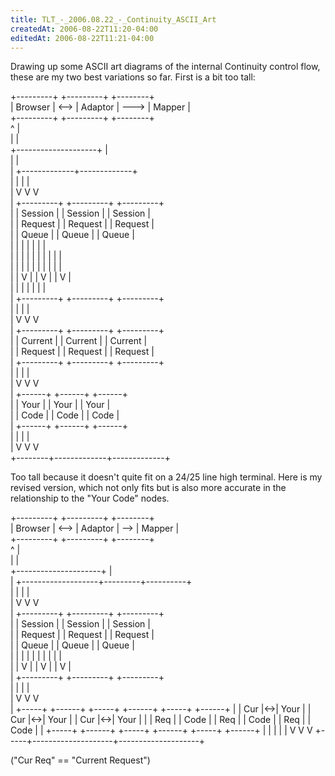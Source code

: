 ```yaml
---
title: TLT_-_2006.08.22_-_Continuity_ASCII_Art
createdAt: 2006-08-22T11:20-04:00
editedAt: 2006-08-22T11:21-04:00
---
```


Drawing up some ASCII art diagrams of the internal Continuity control flow, these are my two best variations so far. First is a bit too tall:

  +---------+      +---------+      +--------+                         
  | Browser | <--> | Adaptor | ---> | Mapper |                         
  +---------+      +---------+      +--------+                         
                        ^               |                              
                        |               |                              
   +--------------------+               |                              
   |                                    |                              
   |        +-------------+-------------+                              
   |        |             |             |                              
   |        V             V             V                              
   |   +---------+   +---------+   +---------+                         
   |   | Session |   | Session |   | Session |                         
   |   | Request |   | Request |   | Request |                         
   |   | Queue   |   | Queue   |   | Queue   |                         
   |   |         |   |         |   |         |                         
   |   |    |    |   |    |    |   |    |    |                         
   |   |    |    |   |    |    |   |    |    |                         
   |   |    V    |   |    V    |   |    V    |                         
   |   |         |   |         |   |         |                         
   |   +---------+   +---------+   +---------+                         
   |        |             |             |                              
   |        V             V             V                              
   |   +---------+   +---------+   +---------+                         
   |   | Current |   | Current |   | Current |                         
   |   | Request |   | Request |   | Request |                         
   |   +---------+   +---------+   +---------+                         
   |        |             |             |                              
   |        V             V             V                              
   |    +------+      +------+      +------+                           
   |    | Your |      | Your |      | Your |                           
   |    | Code |      | Code |      | Code |                           
   |    +------+      +------+      +------+                           
   |        |             |             |                              
   |        V             V             V                              
   +--------+-------------+-------------+                              

Too tall because it doesn't quite fit on a 24/25 line high terminal. Here is my revised version, which not only fits but is also more accurate in the relationship to the "Your Code" nodes.

  +---------+      +---------+     +--------+                         
  | Browser | <--> | Adaptor | --> | Mapper |                         
  +---------+      +---------+     +--------+                         
                        ^              |                              
                        |              |                              
  +---------------------+              |                              
  |      +-------------------+---------+----------+          
  |      |                   |                    |              
  |      V                   V                    V              
  |    +---------+         +---------+          +---------+         
  |    | Session |         | Session |          | Session |            
  |    | Request |         | Request |          | Request |         
  |    | Queue   |         | Queue   |          | Queue   |         
  |    |    |    |         |    |    |          |    |    |        
  |    |    V    |         |    V    |          |    V    |         
  |    +---------+         +---------+          +---------+          
  |      |                   |                    |             
  |      V                   V                    V              
  |  +-----+   +------+   +-----+   +------+   +-----+   +------+
  |  | Cur |<->| Your |   | Cur |<->| Your |   | Cur |<->| Your |
  |  | Req |   | Code |   | Req |   | Code |   | Req |   | Code |
  |  +-----+   +------+   +-----+   +------+   +-----+   +------+
  |     |                    |                    |
  |     V                    V                    V
  +-----+--------------------+--------------------+

("Cur Req" == "Current Request")


